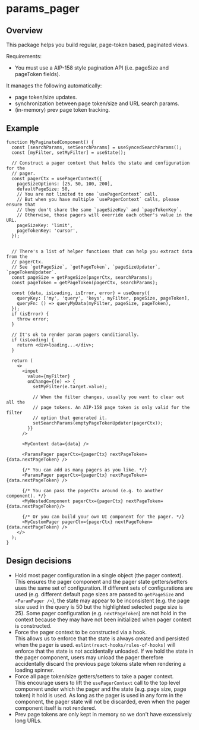 # params_pager

## Overview
This package helps you build regular, page-token based, paginated views.

Requirements:
 * You must use a AIP-158 style pagination API (i.e. pageSize and pageToken
   fields).

It manages the following automatically:
 * page token/size updates.
 * synchronization between page token/size and URL search params.
 * (in-memory) prev page token tracking.

## Example
```tsx
function MyPaginatedComponent() {
  const [searchParams, setSearchParams] = useSyncedSearchParams();
  const [myFilter, setMyFilter] = useState();

  // Construct a pager context that holds the state and configuration for the
  // pager.
  const pagerCtx = usePagerContext({
    pageSizeOptions: [25, 50, 100, 200],
    defaultPageSize: 50,
    // You are not limited to one `usePagerContext` call.
    // But when you have multiple `usePagerContext` calls, please ensure that
    // they don't share the same `pageSizeKey` and `pageTokenKey`.
    // Otherwise, those pagers will override each other's value in the URL.
    pageSizeKey: 'limit',
    pageTokenKey: 'cursor',
  });


  // There's a list of helper functions that can help you extract data from the
  // pagerCtx.
  // See `getPageSize`, `getPageToken`, `pageSizeUpdater`, `pageTokenUpdater`.
  const pageSize = getPageSize(pagerCtx, searchParams);
  const pageToken = getPageToken(pagerCtx, searchParams);

  const {data, isLoading, isError, error} = useQuery({
    queryKey: ['my', 'query', 'keys', myFilter, pageSize, pageToken],
    queryFn: () => queryMyData(myFilter, pageSize, pageToken),
  });
  if (isError) {
    throw error;
  }

  // It's ok to render param pagers conditionally.
  if (isLoading) {
    return <div>loading...</div>;
  }

  return (
    <>
      <input
        value={myFilter}
        onChange={(e) => {
          setMyFilter(e.target.value);

          // When the filter changes, usually you want to clear out all the
          // page tokens. An AIP-158 page token is only valid for the filter
          // option that generated it.
          setSearchParams(emptyPageTokenUpdater(pagerCtx));
        }}
      />

      <MyContent data={data} />

      <ParamsPager pagerCtx={pagerCtx} nextPageToken={data.nextPageToken} />

      {/* You can add as many pagers as you like. */}
      <ParamsPager pagerCtx={pagerCtx} nextPageToken={data.nextPageToken} />

      {/* You can pass the pagerCtx around (e.g. to another component). */}
      <MyNestedComponent pagerCtx={pagerCtx} nextPageToken={data.nextPageToken}/>

      {/* Or you can build your own UI component for the pager. */}
      <MyCustomPager pagerCtx={pagerCtx} nextPageToken={data.nextPageToken} />
    </>
  );
}

```

## Design decisions
 * Hold most pager configuration in a single object (the pager context).  
   This ensures the pager component and the pager state getters/setters uses
   the same set of configuration. If different sets of configurations are
   used (e.g. different default page sizes are passed to `getPageSize` and
   `<ParamPager />`), the state may appear to be inconsistent (e.g. the
   page size used in the query is 50 but the highlighted selected page size
   is 25). Some pager configuration (e.g. `nextPageToken`) are not hold in
   the context because they may have not been initialized when pager context
   is constructed.
 * Force the pager context to be constructed via a hook.  
   This allows us to enforce that the state is always created and persisted
   when the pager is used. `eslint(react-hooks/rules-of-hooks)` will enforce
   that the state is not accidentally unloaded. If we hold the state in the
   pager component, users may unload the pager therefore accidentally discard
   the previous page tokens state when rendering a loading spinner.
 * Force all page token/size getters/setters to take a pager context.  
   This encourage users to lift the `usePagerContext` call to the top level
   component under which the pager and the state (e.g. page size, page token)
   it hold is used. As long as the pager is used in any form in the
   component, the pager state will not be discarded, even when the pager
   component itself is not rendered.
 * Prev page tokens are only kept in memory so we don't have excessively long
   URLs.
